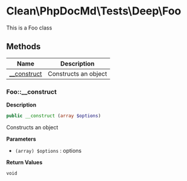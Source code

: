 # Clean\PhpDocMd\Tests\Deep\Foo  

This is a Foo class

## Methods

| Name | Description |
|------|-------------|
|[__construct](#foo__construct)|Constructs an object|


### Foo::__construct  

**Description**

```php
public __construct (array $options)
```

Constructs an object 

 

**Parameters**

* `(array) $options`
: options  

**Return Values**

`void`




